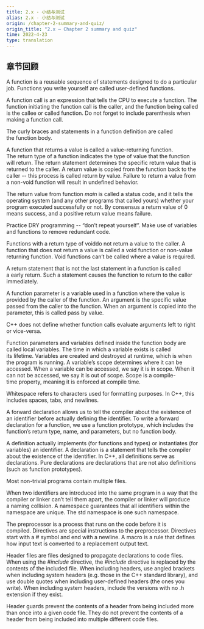 ```yaml
---
title: 2.x - 小结与测试
alias: 2.x - 小结与测试
origin: /chapter-2-summary-and-quiz/
origin_title: "2.x — Chapter 2 summary and quiz"
time: 2022-4-23
type: translation
---
```



## 章节回顾

A function is a reusable sequence of statements designed to do a particular job. Functions you write yourself are called user-defined functions.

A function call is an expression that tells the CPU to execute a function. The function initiating the function call is the caller, and the function being called is the callee or called function. Do not forget to include parenthesis when making a function call.

The curly braces and statements in a function definition are called the function body.

A function that returns a value is called a value-returning function. The return type of a function indicates the type of value that the function will return. The return statement determines the specific return value that is returned to the caller. A return value is copied from the function back to the caller -- this process is called return by value. Failure to return a value from a non-void function will result in undefined behavior.

The return value from function _main_ is called a status code, and it tells the operating system (and any other programs that called yours) whether your program executed successfully or not. By consensus a return value of 0 means success, and a positive return value means failure.

Practice DRY programming -- “don’t repeat yourself”. Make use of variables and functions to remove redundant code.

Functions with a return type of voiddo not return a value to the caller. A function that does not return a value is called a void function or non-value returning function. Void functions can’t be called where a value is required.

A return statement that is not the last statement in a function is called a early return. Such a statement causes the function to return to the caller immediately.

A function parameter is a variable used in a function where the value is provided by the caller of the function. An argument is the specific value passed from the caller to the function. When an argument is copied into the parameter, this is called pass by value.

C++ does not define whether function calls evaluate arguments left to right or vice-versa.

Function parameters and variables defined inside the function body are called local variables. The time in which a variable exists is called its lifetime. Variables are created and destroyed at runtime, which is when the program is running. A variable’s scope determines where it can be accessed. When a variable can be accessed, we say it is in scope. When it can not be accessed, we say it is out of scope. Scope is a compile-time property, meaning it is enforced at compile time.

Whitespace refers to characters used for formatting purposes. In C++, this includes spaces, tabs, and newlines.

A forward declaration allows us to tell the compiler about the existence of an identifier before actually defining the identifier. To write a forward declaration for a function, we use a function prototype, which includes the function’s return type, name, and parameters, but no function body.

A definition actually implements (for functions and types) or instantiates (for variables) an identifier. A declaration is a statement that tells the compiler about the existence of the identifier. In C++, all definitions serve as declarations. Pure declarations are declarations that are not also definitions (such as function prototypes).

Most non-trivial programs contain multiple files.

When two identifiers are introduced into the same program in a way that the compiler or linker can’t tell them apart, the compiler or linker will produce a naming collision. A namespace guarantees that all identifiers within the namespace are unique. The std namespace is one such namespace.

The preprocessor is a process that runs on the code before it is compiled. Directives are special instructions to the preprocessor. Directives start with a # symbol and end with a newline. A macro is a rule that defines how input text is converted to a replacement output text.

Header files are files designed to propagate declarations to code files. When using the _#include_ directive, the _#include_ directive is replaced by the contents of the included file. When including headers, use angled brackets when including system headers (e.g. those in the C++ standard library), and use double quotes when including user-defined headers (the ones you write). When including system headers, include the versions with no .h extension if they exist.

Header guards prevent the contents of a header from being included more than once into a given code file. They do not prevent the contents of a header from being included into multiple different code files.